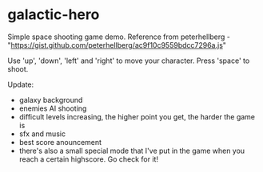 # galactic-hero
 
Simple space shooting game demo.
Reference from peterhellberg - "https://gist.github.com/peterhellberg/ac9f10c9559bdcc7296a.js"

Use 'up', 'down', 'left' and 'right' to move your character. Press 'space' to shoot. 

Update:
- galaxy background
- enemies AI shooting
- difficult levels increasing, the higher point you get, the harder the game is
- sfx and music
- best score anouncement
- there's also a small special mode that I've put in the game when you reach a certain highscore. Go check for it!
